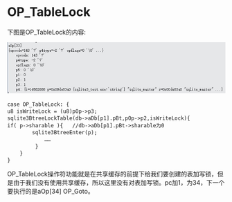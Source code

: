 # OP_TableLock
下图是OP_TableLock的内容:

![](4-5-3.jpg)
```
case OP_TableLock: {
u8 isWriteLock = (u8)pOp->p3;
sqlite3BtreeLockTable(db->aDb[p1].pBt,pOp->p2,isWriteLock){
if( p->sharable ){   //db->aDb[p1].pBt->sharable为0
		sqlite3BtreeEnter(p);
	    	……
	     }
	}
}

```
OP_TableLock操作符功能就是在共享缓存的前提下给我们要创建的表加写锁，但是由于我们没有使用共享缓存，所以这里没有对表加写锁。pc加1，为34，下一个要执行的是aOp[34] OP_Goto。
